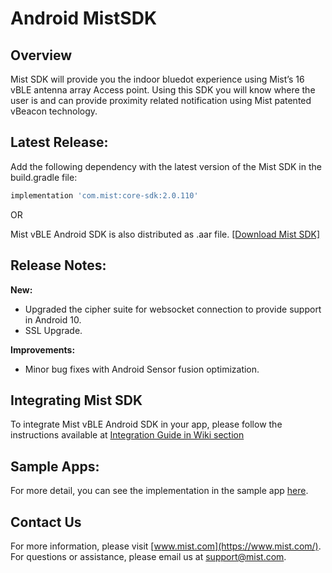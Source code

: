 # Android MistSDK      

## Overview
Mist SDK will provide you the indoor bluedot experience using Mist’s 16 vBLE antenna array Access point. Using this SDK you will know where the user is and can provide proximity related notification using Mist patented vBeacon technology.

## Latest Release:
Add the following dependency with the latest version of the Mist SDK in the build.gradle file:
```gradle
implementation 'com.mist:core-sdk:2.0.110'
```
OR     

Mist vBLE Android SDK is also distributed as .aar file. [[Download Mist SDK]](https://github.com/mistsys/mist-vble-android-sdk/tree/master/Library) 
 
 
## Release Notes:       
**New:**
* Upgraded the cipher suite for websocket connection to provide support in Android 10. 
* SSL Upgrade.
 
**Improvements:**
* Minor bug fixes with Android Sensor fusion optimization.

  
## Integrating Mist SDK
To integrate Mist vBLE Android SDK in your app, please follow the instructions available at [Integration Guide in Wiki section](https://github.com/mistsys/mist-vble-android-sdk/wiki)

## Sample Apps:
For more detail, you can see the implementation in the sample app [here](https://github.com/mistsys/mist-vble-android-sdk/tree/master/DemoApp).


## Contact Us
For more information, please visit [www.mist.com](https://www.mist.com/). For questions or assistance, please email us at support@mist.com.
